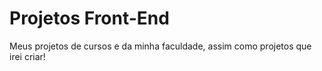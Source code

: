 # Projetos Front-End
Meus projetos de cursos e da minha faculdade, assim como projetos que irei criar!

